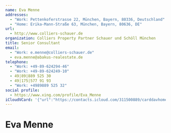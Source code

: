 ```yaml
---
name: Eva Menne
addresses:
  - "Work: Pettenkoferstrasse 22, München, Bayern, 80336, Deutschland"
  - "Home: Erika-Mann-Straße 63, München, Bayern, 80636, DE"
url:
  - http://www.colliers-schauer.de
organization: Colliers Property Partner Schauer und Schöll München
title: Senior Consultant
email:
  - "Work: e.menne@colliers-schauer.de"
  - eva.menne@abakus-realestate.de
telephone:
  - "Work: +49-89-624294-46"
  - "Work: +49-89-624249-10"
  - 49|89|889 525 30
  - 49|175|577 91 93
  - "Work: +4989889 525 32"
social profile:
  - https://www.xing.com/profile/Eva_Menne
iCloudVCard: '{"url":"https://contacts.icloud.com/311500889/carddavhome/card/ZmQ0ZTlkNjQtMWJmZS00OGJiLWE1YjYtNTJlNGNlMGY1NGRm.vcf","etag":"\"kmfhf9ub\"","data":"BEGIN:VCARD\r\nVERSION:3.0\r\nFN:\r\nN:Menne;Eva;;;\r\nUID:fd4e9d64-1bfe-48bb-a5b6-52e4ce0f54df\r\nADR;TYPE=WORK:;;Pettenkoferstrasse 22;München;Bayern;80336;Deutschland;\r\nADR;TYPE=HOME:;;Erika-Mann-Straße 63;München;Bayern;80636;DE;\r\nitem1.X-ABLABEL:Work\r\nitem0.X-ABLABEL:xing\r\nitem6.X-ABLABEL:Home Page\r\nitem2.X-ABLABEL:Work\r\nitem3.X-ABLABEL:Work\r\nPRODID:ez-vcard 0.9.13-fc\r\nREV:2025-04-03T22:08:30Z\r\nURL:http://www.colliers-schauer.de\r\nORG:Colliers Property Partner Schauer und Schöll München;\r\nTITLE:Senior Consultant\r\nEMAIL;TYPE=WORK:e.menne@colliers-schauer.de\r\nEMAIL:eva.menne@abakus-realestate.de\r\nTEL;TYPE=WORK:+49-89-624294-46\r\nTEL;TYPE=WORK:+49-89-624249-10\r\nTEL:49|89|889 525 30\r\nTEL:49|175|577 91 93\r\nTEL;TYPE=WORK:+4989889 525 32\r\nitem0.X-SOCIALPROFILE;X-USER=Eva_Menne:https://www.xing.com/profile/Eva_Men\r\n ne\r\n;TYPE=jpeg;VALUE=uri:https://gateway.icloud.com/contacts/311500889/ck/card/\r\n 269769c20e1451ccb2e4640d4595816a\r\nEND:VCARD"}'
---
```

# Eva Menne